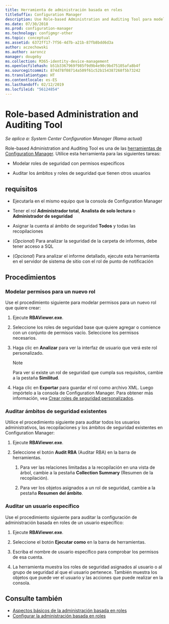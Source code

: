 ```yaml
---
title: Herramienta de administración basada en roles
titleSuffix: Configuration Manager
description: Use Role-based Administration and Auditing Tool para modelar y auditar ámbitos y roles de seguridad en Configuration Manager.
ms.date: 07/30/2018
ms.prod: configuration-manager
ms.technology: configmgr-other
ms.topic: conceptual
ms.assetid: 6372ff17-7f56-4d7b-a21b-87fb8bdd6d3a
author: aczechowski
ms.author: aaroncz
manager: dougeby
ms.collection: M365-identity-device-management
ms.openlocfilehash: b51b3367969f985f9d9b4e90c9bd75105afa8b4f
ms.sourcegitcommit: 874d78f08714a509f61c52b154387268f5b73242
ms.translationtype: HT
ms.contentlocale: es-ES
ms.lasthandoff: 02/12/2019
ms.locfileid: "56124854"
---
```

# <a name="role-based-administration-and-auditing-tool"></a>Role-based Administration and Auditing Tool

*Se aplica a: System Center Configuration Manager (Rama actual)*

Role-based Administration and Auditing Tool es una de las [herramientas de Configuration Manager](/sccm/core/support/tools). Utilice esta herramienta para las siguientes tareas:

- Modelar roles de seguridad con permisos específicos  

- Auditar los ámbitos y roles de seguridad que tienen otros usuarios



## <a name="requirements"></a>requisitos

- Ejecutarla en el mismo equipo que la consola de Configuration Manager  

- Tener el rol **Administrador total**, **Analista de solo lectura** o **Administrador de seguridad**  

- Asignar la cuenta al ámbito de seguridad **Todos** y todas las recopilaciones  

- (*Opcional*) Para analizar la seguridad de la carpeta de informes, debe tener acceso a SQL  

- (*Opcional*) Para analizar el informe detallado, ejecute esta herramienta en el servidor de sistema de sitio con el rol de punto de notificación



## <a name="procedures"></a>Procedimientos


### <a name="model-permissions-for-a-new-role"></a>Modelar permisos para un nuevo rol

Use el procedimiento siguiente para modelar permisos para un nuevo rol que quiere crear: 

1. Ejecute **RBAViewer.exe**.  

2. Seleccione los roles de seguridad base que quiere agregar o comience con un conjunto de permisos vacío. Seleccione los permisos necesarios.  

3. Haga clic en **Analizar** para ver la interfaz de usuario que verá este rol personalizado.  

    > [!Note]  
    > Para ver si existe un rol de seguridad que cumpla sus requisitos, cambie a la pestaña **Similitud**.  

4. Haga clic en **Exportar** para guardar el rol como archivo XML. Luego impórtelo a la consola de Configuration Manager. Para obtener más información, vea [Crear roles de seguridad personalizados](/sccm/core/servers/deploy/configure/configure-role-based-administration#BKMK_CreateSecRole).


### <a name="audit-existing-security-scopes"></a>Auditar ámbitos de seguridad existentes

Utilice el procedimiento siguiente para auditar todos los usuarios administrativos, las recopilaciones y los ámbitos de seguridad existentes en Configuration Manager:

1. Ejecute **RBAViewer.exe**.  

2. Seleccione el botón **Audit RBA** (Auditar RBA) en la barra de herramientas.  

    1. Para ver las relaciones limitadas a la recopilación en una vista de árbol, cambie a la pestaña **Collection Summary** (Resumen de la recopilación).  

    2. Para ver los objetos asignados a un rol de seguridad, cambie a la pestaña **Resumen del ámbito**.  


### <a name="audit-a-specific-user"></a>Auditar un usuario específico

Use el procedimiento siguiente para auditar la configuración de administración basada en roles de un usuario específico:

1. Ejecute **RBAViewer.exe**.  

2. Seleccione el botón **Ejecutar como** en la barra de herramientas.  

3. Escriba el nombre de usuario específico para comprobar los permisos de esa cuenta.  

4. La herramienta muestra los roles de seguridad asignados al usuario o al grupo de seguridad al que el usuario pertenece. También muestra los objetos que puede ver el usuario y las acciones que puede realizar en la consola.  



## <a name="see-also"></a>Consulte también

- [Aspectos básicos de la administración basada en roles](/sccm/core/understand/fundamentals-of-role-based-administration)
- [Configurar la administración basada en roles](/sccm/core/servers/deploy/configure/configure-role-based-administration)
